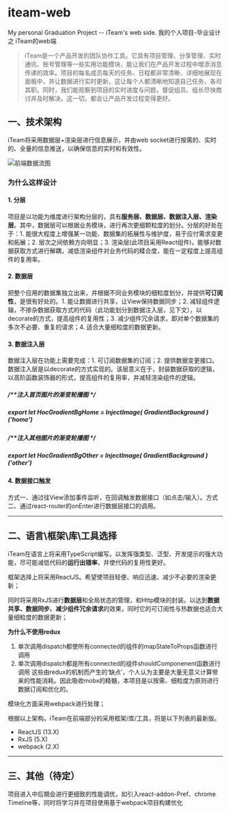 # iteam-web
My personal Graduation Project -- iTeam's web side. 我的个人项目-毕业设计之 iTeam的web端

> iTeam是一个产品开发的团队协作工具。它具有项目管理、分享管理、实时通讯、账号管理等一些实用功能模块，能让我们在产品开发过程中增添消息传递的效率。项目的每名成员每天的任务、日程都非常清晰、详细地展现在面板中，并让数据进行实时更新，这让每个人都清晰地知道自己任务，各司其职。同时，我们能观察到项目的实时进度与问题，督促组员、组长尽快商讨并及时解决。这一切，都会让产品开发过程变得更好。

## 一、技术架构
iTeam将采用数据层+渲染层进行信息展示，并由web socket进行按需的、实时的、全量的信息推送，以确保信息的实时和有效性。

![前端数据流图](http://images2015.cnblogs.com/blog/896425/201701/896425-20170119233304375-1211886898.png)

### 为什么这样设计
#### 1. 分层
项目是以功能为维度进行架构分层的，具有**服务层、数据层、数据注入层、渲染层**。其中，数据层可以根据业务模块，进行再次更细颗粒度的划分。分层的好处在于：1. 能很大程度上增强某一功能、数据集的拓展性与维护度，易于应付需求变更和拓展；2. 层次之间依赖方向明显；3. 渲染层(此项目采用React组件)，能够对数据获取方式进行解耦，减低渲染组件对业务代码的糅合度，能在一定程度上提高组件的复用率。
#### 2. 数据层
把整个应用的数据集独立出来，并根据不同业务模块的细粒度划分，并提供**可订阅性**，是很有好处的。1. 能让数据进行共享，让View保持数据同步；2. 减轻组件逻辑，不掺杂数据获取方式的代码（此功能划分到数据注入层，见下文），以decorate的方式，提高组件的复用性；3. 减少组件冗余请求，即对单个数据集的多次不必要、重复的请求；4. 适合大量细粒度的数据更新。
#### 3. 数据注入层
数据注入层在功能上需要完成：1. 可订阅数据集的订阅；2. 提供数据变更接口。数据注入层是以decorate的方式实现的。该层意义在于，封装数据获取的逻辑，以高阶函数装饰器的形式，提高组件的复用率，并减轻渲染组件的逻辑。
##### /**注入首页图片的渐变轮播图 */
##### export let HocGradientBgHome = InjectImage( GradientBackground )('home')
##### /**注入其他图片的渐变轮播图 */
##### export let HocGradientBgOther = InjectImage( GradientBackground )('other')
#### 4. 数据接口触发
方式一、通过往View添加事件监听，在回调触发数据接口（如点击/输入）。方式二、通过react-router的onEnter进行数据层接口的调用。
***

## 二、语言\框架\库\工具选择

iTeam在语言上将采用TypeScript编写。以发挥强类型、泛型、开发提示的强大功能，尽可能减低代码的**运行出错率**，并使代码的复用性更好。

框架选择上将采用ReactJS。希望使项目轻便、响应迅速、减少不必要的渲染更新；

同时将采用RxJS进行**数据层**和全局状态的管理，和Http模块的封装。以达到**数据共享、数据同步、减少组件冗余请求**的效果，同时它的可订阅性与热数据也适合大量细粒度的数据更新；

**为什么不使用redux**
1. 单次调用dispatch都使所有connected的组件的mapStateToProps函数进行调用
2. 单次调用dispatch都是所有connected的组件shouldComponenent函数进行调用
这些由redux的机制而产生的‘缺点’，个人认为主要是大量无意义计算带来的性能消耗。因此吸收mobx的精髓，本项目是以按需、细粒度为原则进行数据订阅和优化的。

模块化方面采用webpack进行处理；

根据以上架构，iTeam在前端部分的采用框架/库/工具，将是以下列表的最新版。
* ReactJS (13.X)
* RxJS    (5.X)
* webpack (2.X)

***

## 三、其他（待定）

项目进入中后期会进行更细致的性能调优，如引入react-addon-Pref、chrome Timeline等，同时将学习并在项目使用基于webpack项目构建优化
